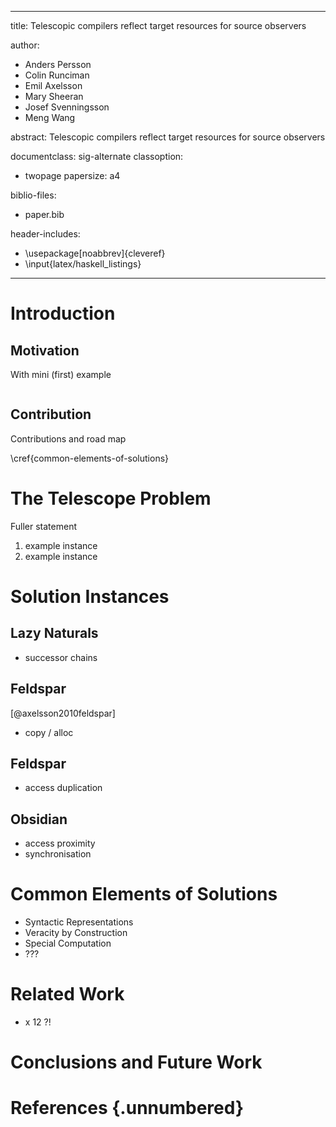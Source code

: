 <!-- vim: set spell spelllang=en_gb -->

---
title: Telescopic compilers reflect target resources for source observers

author:
  - Anders Persson
  - Colin Runciman
  - Emil Axelsson
  - Mary Sheeran
  - Josef Svenningsson
  - Meng Wang

abstract:
  Telescopic compilers reflect target resources for source observers

documentclass: sig-alternate
classoption:
  - twopage
papersize: a4

biblio-files:
  - paper.bib

header-includes:
  - \usepackage[noabbrev]{cleveref}
  - \input{latex/haskell_listings}
---

# Introduction

## Motivation

With mini (first) example

``` {.haskell}

```

## Contribution

Contributions and road map

\cref{common-elements-of-solutions}

# The Telescope Problem

Fuller statement

1. example instance
7. example instance

# Solution Instances

##  Lazy Naturals

- successor chains

## Feldspar

[@axelsson2010feldspar]

- copy / alloc

## Feldspar

- access duplication

## Obsidian

- access proximity
- synchronisation

# Common Elements of Solutions

- Syntactic Representations
- Veracity by Construction
- Special Computation
- ???

# Related Work

- x 12 ?!

# Conclusions and Future Work

# References {.unnumbered}

